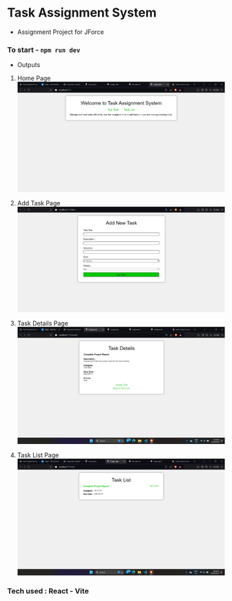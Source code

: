 # Task Assignment System
- Assignment Project for JForce

### To start - ```npm run dev```

- Outputs
1. Home Page
![alt text](image.png)

2. Add Task Page
![alt text](image-1.png)

3. Task Details Page
![alt text](image-2.png)

4. Task List Page
![alt text](image-3.png)

### Tech used : React - Vite

